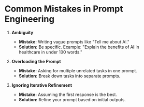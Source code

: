 # Common Mistakes in Prompt Engineering

1. **Ambiguity**
   - **Mistake:** Writing vague prompts like "Tell me about AI."
   - **Solution:** Be specific. Example: "Explain the benefits of AI in healthcare in under 100 words."

2. **Overloading the Prompt**
   - **Mistake:** Asking for multiple unrelated tasks in one prompt.
   - **Solution:** Break down tasks into separate prompts.

3. **Ignoring Iterative Refinement**
   - **Mistake:** Assuming the first response is the best.
   - **Solution:** Refine your prompt based on initial outputs.
